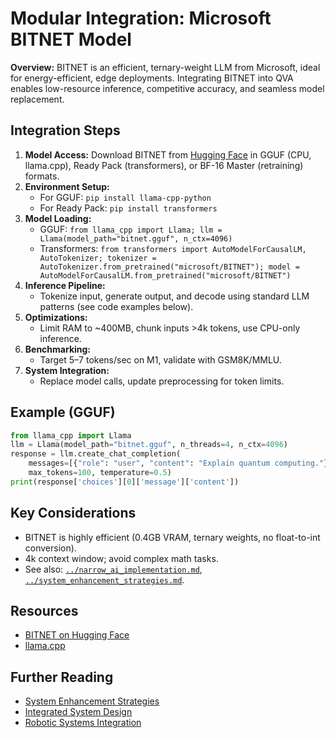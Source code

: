 # Modular Integration: Microsoft BITNET Model

**Overview:**
BITNET is an efficient, ternary-weight LLM from Microsoft, ideal for energy-efficient, edge deployments. Integrating BITNET into QVA enables low-resource inference, competitive accuracy, and seamless model replacement.

## Integration Steps
1. **Model Access:** Download BITNET from [Hugging Face](https://huggingface.co/microsoft/BITNET) in GGUF (CPU, llama.cpp), Ready Pack (transformers), or BF-16 Master (retraining) formats.
2. **Environment Setup:**
   - For GGUF: `pip install llama-cpp-python`
   - For Ready Pack: `pip install transformers`
3. **Model Loading:**
   - GGUF: `from llama_cpp import Llama; llm = Llama(model_path="bitnet.gguf", n_ctx=4096)`
   - Transformers: `from transformers import AutoModelForCausalLM, AutoTokenizer; tokenizer = AutoTokenizer.from_pretrained("microsoft/BITNET"); model = AutoModelForCausalLM.from_pretrained("microsoft/BITNET")`
4. **Inference Pipeline:**
   - Tokenize input, generate output, and decode using standard LLM patterns (see code examples below).
5. **Optimizations:**
   - Limit RAM to ~400MB, chunk inputs >4k tokens, use CPU-only inference.
6. **Benchmarking:**
   - Target 5–7 tokens/sec on M1, validate with GSM8K/MMLU.
7. **System Integration:**
   - Replace model calls, update preprocessing for token limits.

## Example (GGUF)
```python
from llama_cpp import Llama
llm = Llama(model_path="bitnet.gguf", n_threads=4, n_ctx=4096)
response = llm.create_chat_completion(
    messages=[{"role": "user", "content": "Explain quantum computing."}],
    max_tokens=100, temperature=0.5)
print(response['choices'][0]['message']['content'])
```

## Key Considerations
- BITNET is highly efficient (0.4GB VRAM, ternary weights, no float-to-int conversion).
- 4k context window; avoid complex math tasks.
- See also: [`../narrow_ai_implementation.md`](../narrow_ai_implementation.md), [`../system_enhancement_strategies.md`](../system_enhancement_strategies.md).

## Resources
- [BITNET on Hugging Face](https://huggingface.co/microsoft/BITNET)
- [llama.cpp](https://github.com/ggerganov/llama.cpp)

## Further Reading
- [System Enhancement Strategies](../system_enhancement_strategies.md)
- [Integrated System Design](../../architecture/integrated_system_design.md)
- [Robotic Systems Integration](../robotic_systems_integration.md)

